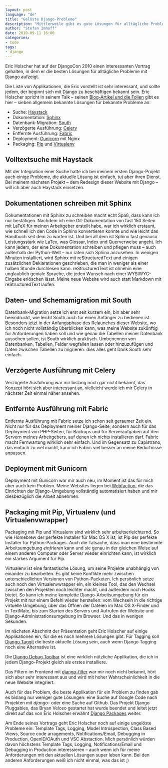 ```yaml
---
layout: post
language: "de"
title: "Gelöste Django-Probleme"
description: "Mittlerweile gibt es gute Lösungen für alltägliche Probleme mit Django: Volltextsuche, Dokumentation schreiben, Datenbank-Migration, verzögerte und entfernte Ausführung, Deployment und Packaging."
author: "Stefan Imhoff"
date: 2010-09-11 16:00
categories:
- Code
tags:
- django
---
```


Eric Holscher hat auf der DjangoCon 2010 einen interessanten Vortrag gehalten, in dem er die besten Lösungen für alltägliche Probleme mit Django aufzeigt.

Die Liste von Applikationen, die Eric vorstellt ist sehr interessant, und sollte jedem, der beginnt sich mit Django zu beschäftigen bekannt sein. Eric Holscher spricht in seinem Talk – seinen [Blog-Artikel und die Folien](http://ericholscher.com/blog/2010/sep/10/djangocon-talk/) gibt es hier – sieben allgemein bekannte Lösungen für bekannte Probleme an:

* Suche: [Haystack](http://haystacksearch.org/)
* Dokumentation: [Sphinx](http://sphinx-doc.org/)
* Datenbank-Migration: [South](http://south.aeracode.org/)
* Verzögerte Ausführung: [Celery](http://www.celeryproject.org/)
* Entfernte Ausführung: [Fabric](http://docs.fabfile.org/en/1.5/)
* Deployment: [Gunicorn](http://gunicorn.org/) mit Nginx
* Packaging: [Pip](http://www.pip-installer.org/en/latest/) und [Virtualenv](http://www.virtualenv.org/en/latest/)

## Volltextsuche mit Haystack

Mit der Integration einer Suche hatte ich bei meinem ersten Django-Projekt auch einige Probleme, die aktuelle Lösung ist einfach, tut aber ihren Dienst. Bei meinem nächsten Projekt – dem Redesign dieser Website mit Django – will ich aber auch Haystack einsetzen.

## Dokumentationen schreiben mit Sphinx

Dokumentationen mit Sphinx zu schreiben macht echt Spaß, dass kann ich nur bestätigen. Nachdem ich eine Git-Dokumentation von fast 150 Seiten mit LaTeX für meinen Arbeitgeber erstellt habe, war ich wirklich erstaunt, wie schnell ich den Code in Sphinx konvertieren konnte und wie leicht das Handbuch seit dem zu warten ist. Und bei all dem ist Sphinx fast genauso Leistungsstark wie LaTex, was Glossar, Index und Querverweise angeht. Ich kann jedem, der eine Dokumentation schreiben und pflegen muss – auch außerhalb der Python-Welt – nur raten sich Sphinx anzusehen. In wenigen Minuten installiert, wird Sphinx mit reStructuredText und einigen zusätzlichen Deklarationen geschrieben, die man in weniger als einer halben Stunde durchlesen kann. reStructuredText ist ohnehin eine unglaublich geniale Sprache, die jeden Wunsch nach einer WYSIWYG-Eingabe erlöschen lässt. Meine neue Website wird auch statt Markdown mit reStructuredText laufen.

## Daten- und Schemamigration mit South

Datenbank-Migration setze ich erst seit kurzem ein, bin aber sehr beeindruckt, wie leicht South auch für einen Anfänger zu bedienen ist. Besonders jetzt in der Anfangsphase des Relaunches dieser Website, wo ich noch nicht vollständig überblicken kann, was meine Website zukünftig für Anforderungen haben soll und wie genau die Tabellen meiner Datenbank aussehen sollen, ist South wirklich praktisch. Umbenennen von Datenbanken, Tabellen, Felder wegfallen lassen oder hinzuzufügen und Daten zwischen Tabellen zu migrieren: dies alles geht Dank South sehr einfach.

## Verzögerte Ausführung mit Celery

Verzögerte Ausführung war mir bislang noch gar nicht bekannt, das Konzept hört sich aber interessant an, vielleicht werde ich mir Celery in nächster Zeit einmal näher ansehen.

## Entfernte Ausführung mit Fabric

Entfernte Ausführung mit Fabric setze ich schon seit geraumer Zeit ein. Nicht nur für das Deployment meiner Django-Seite, sondern auch für das Deployment von PHP-Seiten, für Backups und für Serveraufgaben auf den Servern meines Arbeitgebers, auf denen ich nichts installieren darf. Fabric macht Fernwartung wirklich sehr einfach. Und im Gegensatz zu Capistrano, das einfach zu viel macht, kann ich Fabric viel besser an meine Bedürfnisse anpassen.

## Deployment mit Gunicorn

Deployment mit Gunicorn war mir auch neu, im Moment ist das für mich aber auch kein Problem. Meine Websites liegen bei [Webfaction](https://www.webfaction.com/?affiliate=kogakure), die das Einrichten der Django-Umgebung vollständig automatisiert haben und mir diesbezüglich die Arbeit abnehmen.

## Packaging mit Pip, Virtualenv (und Virtualenvwrapper)

Packaging mit Pip und Virtualenv sind wirklich sehr arbeitserleichternd. So wie Homebrew der perfekte Installer für Mac OS X ist, ist Pip der perfekte Installer für Python-Packages. Auch die Tatsache, dass man eine bestimmte Arbeitsumgebung *einfrieren* kann und sie genau in der gleichen Weise auf einem anderen Computer oder Server wieder einrichten kann, ist wirklich ein starkes Argument für Pip.

Virtualenv ist eine fantastische Lösung, um seine Projekte unabhängig von einander zu bearbeiten. Es gibt keine Konflikte mehr zwischen unterschiedlichen Versionen von Python-Packeten. Ich persönlich setze auch noch den Virtualenvwrapper ein, ein kleines Tool, das den Wechsel zwischen den Projekten noch leichter macht, und außerdem noch Hooks bietet. So kann ich meine komplette Django-Arbeitsumgebung für ein Projekt mit nur einem Befehl wieder herstellen: vom Wechseln in die richtige virtuelle Umgebung, über das Öffnen der Dateien im Mac OS X-Finder und in TextMate, bis zum Starten des Servers und Aufrufen der Website und Django-Administrationsumgebung im Browser. Und das in wenigen Sekunden.

Im nächsten Abschnitt der Präsentation geht Eric Holscher auf einige Applikationen ein, für die es noch mehrere Lösungen gibt. Für Tagging soll [Django Taggit](https://github.com/alex/django-taggit) die beste aktuelle Lösung sein, auch wenn Django Tagging noch eine Alternative ist.

Die [Django Debug Toolbar](https://github.com/robhudson/django-debug-toolbar) ist eine wirklich nützliche Applikation, die ich in jedem Django-Projekt gleich als erstes installiere.

Das Filtern im Frontend mit [django-filter](https://github.com/alex/django-filter) war mir noch nicht bekannt, hört sich aber sehr interessant aus und wird mit hoher Wahrscheinlichkeit in die neue Website integriert.

Auch für das Problem, die beste Applikation für ein Problem zu finden gab es bislang nur weniger gute Lösungen: eine Suche auf Google Code nach Projekten mit *django-* oder eine Suche auf Github. Das Projekt Django Pluggables, das Bryan Veloso gestartet hat wurde beendet und leitet jetzt direkt auf das von Eric Holscher erwähnt [Django Packages](https://www.djangopackages.com/) weiter.

Am Ende seines Vortrags geht Eric Holscher noch auf einige ungelöste Probleme ein: Template Tags, Logging, Model Introspection, Class Based Views, Source code arragements, Notifications/Email, Debugging in Production, OpenID/OAuth und VSC Abstaction. Mich persönlich würden davon höchstens Template Tags, Logging, Notifications/Email und Debugging in Production interessieren – auch wenn ich für meine Anforderungen mit den aktuellen Lösungen super leben kann. Bei den anderen Anforderungen weiß ich nicht einmal, was das ist ;)

